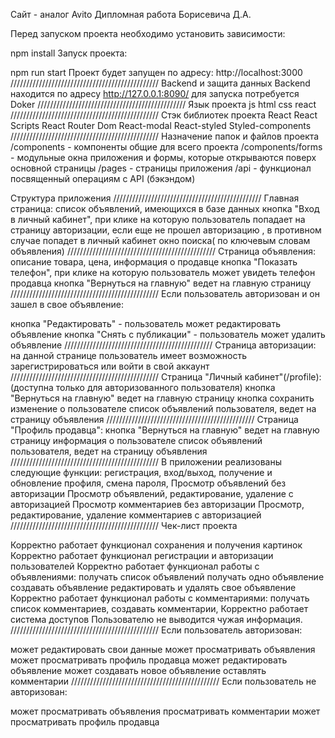 Сайт - аналог Avito
Дипломная работа Борисевича Д.А.

Перед запуском проекта необходимо установить зависимости:

npm install
Запуск проекта:

npm run start
Проект будет запущен по адресу: http://localhost:3000
///////////////////////////////////////////////
Backend и защита данных
Backend находится по адресу http://127.0.0.1:8090/ для запуска потребуется Doker
///////////////////////////////////////////////
Язык проекта
js html css react
///////////////////////////////////////////////
Стэк библиотек проекта
React
React Scripts
React Router Dom
React-modal
React-styled
Styled-components
///////////////////////////////////////////////
Назначение папок и файлов проекта
/components - компоненты общие для всего проекта
/components/forms - модульные окна приложения и формы, которые открываются поверх основной страницы
/pages - страницы приложения
/api - функционал посвященный операциям с API (бэкэндом)

Структура приложения
///////////////////////////////////////////////
Главная страница:
список объявлений, имеющихся в базе данных
кнопка "Вход в личный кабинет", при клике на которую пользователь попадает на страницу авторизации, если еще не прошел авторизацию , в противном случае попадет в личный кабинет
окно поиска( по ключевым словам объявления)
///////////////////////////////////////////////
Страница объявления:
описание товара, цена, информация о продавце
кнопка "Показать телефон", при клике на которую пользователь может увидеть телефон продавца
кнопка "Вернуться на главную" ведет на главную страницу
///////////////////////////////////////////////
Если пользователь авторизован и он зашел в свое объявление:

кнопка "Редактировать" - пользователь может редактировать объявление
кнопка "Снять с публикации" - пользователь может удалить объявление
///////////////////////////////////////////////
Страница авторизации:
на данной странице пользователь имеет возможность зарегистрироваться или войти в свой аккаунт
///////////////////////////////////////////////
Страница "Личный кабинет"(/profile): (доступна только для авторизованного пользователя)
кнопка "Вернуться на главную" ведет на главную страницу
кнопка сохранить изменение о пользователе
список объявлений пользователя, ведет на страницу объявления
///////////////////////////////////////////////
Страница "Профиль продавца":
кнопка "Вернуться на главную" ведет на главную страницу
информация о пользователе
список объявлений пользователя, ведет на страницу объявления
///////////////////////////////////////////////
В приложении реализованы следующие функции:
регистрация,
вход/выход,
получение и обновление профиля,
смена пароля,
Просмотр объявлений без авторизации
Просмотр объявлений, редактирование, удаление с авторизацией
Просмотр комментариев без авторизации
Просмотр, редактирование, удаление комментариев с авторизацией
///////////////////////////////////////////////
Чек-лист проекта

Корректно работает функционал сохранения и получения картинок
Корректно работает функционал регистрации и авторизации пользователей
Корректно работает функционал работы с объявлениями:
получать список объявлений
получать одно объявление
создавать объявление
редактировать и удалять свое объявление
Корректно работает функционал работы с комментариями:
получать список комментариев,
создавать комментарии,
Корректно работает система доступов
Пользователю не выводится чужая информация.
///////////////////////////////////////////////
Если пользователь авторизован:

может редактировать свои данные
может просматривать объявления
может просматривать профиль продавца
может редактировать объявление
может создавать новое объявление
оставлять комментарии
///////////////////////////////////////////////
Если пользователь не авторизован:

может просматривать объявления
просматривать комментарии
может просматривать профиль продавца
